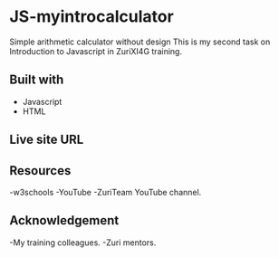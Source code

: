 # JS-myintrocalculator
Simple arithmetic calculator without design
This is my second task on Introduction to Javascript in ZuriXI4G training. 

## Built with
 - Javascript
 - HTML

## Live site URL
 

## Resources
 -w3schools
 -YouTube
 -ZuriTeam YouTube channel.

## Acknowledgement
 -My training colleagues.
 -Zuri mentors.
